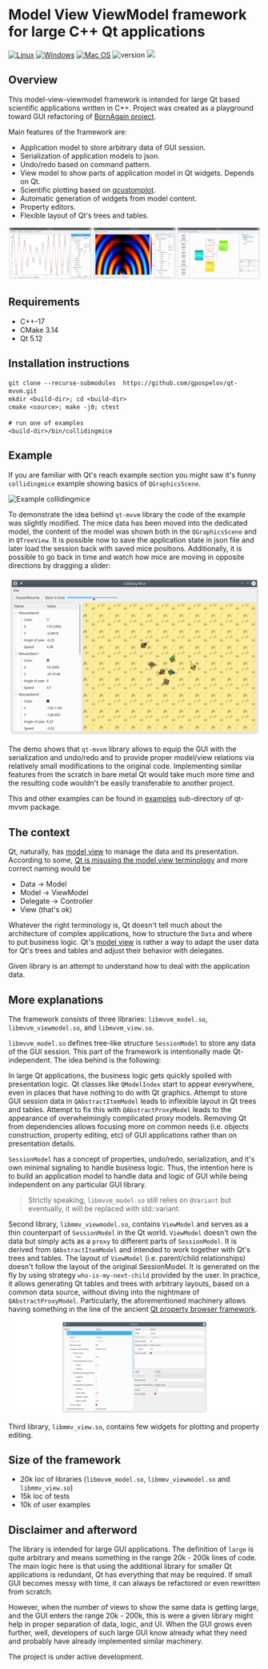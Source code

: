# Model View ViewModel framework for large C++ Qt applications

[![Linux](https://github.com/gpospelov/qt-mvvm/workflows/Linux/badge.svg?branch=master)](https://github.com/gpospelov/qt-mvvm/actions?query=workflow%3ALinux)
[![Windows](https://github.com/gpospelov/qt-mvvm/workflows/Windows/badge.svg?branch=master)](https://github.com/gpospelov/qt-mvvm/actions?query=workflow%3AWindows)
[![Mac OS](https://github.com/gpospelov/qt-mvvm/workflows/MacOS/badge.svg?branch=master)](https://github.com/gpospelov/qt-mvvm/actions?query=workflow%3AMacOS)
![version](https://img.shields.io/badge/version-0.2.0-blue)
![](https://tokei.rs/b1/github/gpospelov/qt-mvvm/?category=code)

## Overview

This model-view-viewmodel framework is intended for large Qt based scientific
applications written in C++. Project was created as a playground toward GUI
refactoring of [BornAgain project](https://www.bornagainproject.org).

Main features of the framework are:

+ Application model to store arbitrary data of GUI session.
+ Serialization of application models to json.
+ Undo/redo based on command pattern.
+ View model to show parts of application model in Qt widgets. Depends on Qt.
+ Scientific plotting based on [qcustomplot](https://www.qcustomplot.com/).
+ Automatic generation of widgets from model content.
+ Property editors.
+ Flexible layout of Qt's trees and tables.

[![User examples](doc/assets/examples-thumb-3.png)](examples/README.md)

## Requirements

+ C++-17
+ CMake 3.14
+ Qt 5.12

## Installation instructions

```
git clone --recurse-submodules  https://github.com/gpospelov/qt-mvvm.git
mkdir <build-dir>; cd <build-dir>
cmake <source>; make -j8; ctest

# run one of examples
<build-dir>/bin/collidingmice
```

## Example

If you are familiar with Qt's reach example section you might saw
it's funny `collidingmice` example showing basics of
`QGraphicsScene`.

![Example collidingmice](doc/assets/colliding-mice-before.png)

To demonstrate the idea behind `qt-mvvm` library the code of the example was
slightly modified. The mice data has been moved into the dedicated model, the
content of the model was shown both in the `QGraphicsScene` and in `QTreeView`.
It is possible now to save the application state in json file and later load the
session back with saved mice positions. Additionally, it is possible to go back
in time and watch how mice are moving in opposite directions by dragging a
slider:

![Example collidingmice](doc/assets/colliding-mice-after.png)

The demo shows that `qt-mvvm` library allows to equip the GUI with the
serialization and undo/redo and to provide proper model/view relations via
relatively small modifications to the original code. Implementing similar
features from the scratch in bare metal Qt would take much more time and the
resulting code wouldn't be easily transferable to another project.

This and other examples can be found in [examples](examples/README.md)
sub-directory of qt-mvvm package.

## The context

Qt, naturally, has [model
view](https://doc.qt.io/qt-5/model-view-programming.html) to manage the data and
its presentation. According to some, [Qt is misusing the model view
terminology](https://stackoverflow.com/questions/5543198/why-qt-is-misusing-model-view-terminology)
and more correct naming would be

+ Data -> Model
+ Model -> ViewModel
+ Delegate -> Controller
+ View (that's ok)

Whatever the right terminology is, Qt doesn't tell much about the architecture
of complex applications, how to structure the `Data` and where to put business
logic. Qt's [model view](https://doc.qt.io/qt-5/model-view-programming.html) is
rather a way to adapt the user data for Qt's trees and tables and adjust their
behavior with delegates.

Given library is an attempt to understand how to deal with the application data.

## More explanations

The framework consists of three libraries: `libmvvm_model.so`,
`libmvvm_viewmodel.so`, and `libmvvm_view.so`.

`libmvvm_model.so` defines tree-like structure `SessionModel` to store any data
of the GUI session. This part of the framework is intentionally made
Qt-independent. The idea behind is the following:

In large Qt applications, the business logic gets quickly spoiled with
presentation logic. Qt classes like `QModelIndex` start to appear everywhere,
even in places that have nothing to do with Qt graphics. Attempt to store GUI
session data in `QAbstractItemModel` leads to inflexible layout in Qt trees and
tables. Attempt to fix this with `QAbstractProxyModel` leads to the appearance
of overwhelmingly complicated proxy models. Removing Qt from dependencies allows
focusing more on common needs (i.e. objects construction, property editing, etc)
of GUI applications rather than on presentation details.

`SessionModel` has a concept of properties, undo/redo, serialization, and it's
own minimal signaling to handle business logic. Thus, the intention here is to
build an application model to handle data and logic of GUI  while being
independent on any particular GUI library.

> Strictly speaking, `libmvvm_model.so` still relies on `QVariant` but
> eventually, it will be replaced with std::variant.

Second library, `libmmv_viewmodel.so`, contains `ViewModel` and serves as a thin
counterpart of `SessionModel` in the Qt world. `ViewModel` doesn't own the data
but simply acts as a `proxy` to different parts of `SessionModel`. It is derived
from `QAbstractItemModel` and intended to work together with Qt's trees and
tables. The layout of `ViewModel` (i.e. parent/child relationships) doesn't
follow the layout of the original SessionModel. It is generated on the fly by
using strategy `who-is-my-next-child` provided by the user. In practice, it
allows generating Qt tables and trees with arbitrary layouts, based on a common
data source, without diving into the nightmare of `QAbstractProxyModel`.
Particularly, the aforementioned machinery allows having something in the line
of the ancient [Qt property browser
framework](https://doc.qt.io/archives/qq/qq18-propertybrowser.html). 

[![Flat editor example](doc/assets/propertyeditor.png)](examples/README.md)


Third library, `libmmv_view.so`, contains few widgets for plotting and property
editing.

## Size of the framework

+ 20k loc of libraries (`libmvvm_model.so`, `libmmv_viewmodel.so` and `libmmv_view.so`)
+ 15k loc of tests
+ 10k of user examples

## Disclaimer and afterword

The library is intended for large GUI applications. The definition of `large` is
quite arbitrary and means something in the range 20k - 200k lines of code. The
main logic here is that using the additional library for smaller Qt applications
is redundant, Qt has everything that may be required. If small GUI becomes messy
with time, it can always be refactored or even rewritten from scratch.

However, when the number of views to show the same data is getting large, and
the GUI enters the range 20k - 200k, this is were a given library might help in
proper separation of data, logic, and UI. When the GUI grows even further, well,
developers of such large GUI know already what they need and probably have
already implemented similar machinery.

The project is under active development.


